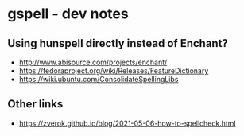 gspell - dev notes
==================

Using hunspell directly instead of Enchant?
-------------------------------------------

- http://www.abisource.com/projects/enchant/
- https://fedoraproject.org/wiki/Releases/FeatureDictionary
- https://wiki.ubuntu.com/ConsolidateSpellingLibs

Other links
-----------

- https://zverok.github.io/blog/2021-05-06-how-to-spellcheck.html
